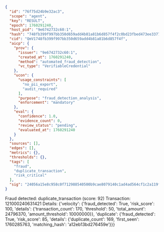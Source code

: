 ```json
{
  "id": "76f75d24b9e32ac3",
  "scope": "agent",
  "key": "RESULT",
  "epoch": 1760291240,
  "host_pid": "9e6742732c60:1",
  "hash": "748fb399f997bb350d659add4b81a81b6d857f4f2c0bd23fbed473ee33779fc2",
  "cid": "QmV1748fb399f997bb350d659add4b81a81b6d857f4f",
  "aicp": {
    "prov": {
      "issuer": "9e6742732c60:1",
      "created_at": 1760291240,
      "method": "automated_fraud_detection",
      "vc_type": "VerifiableCredential"
    },
    "ucon": {
      "usage_constraints": [
        "no_pii_export",
        "audit_required"
      ],
      "purpose": "fraud_detection_analysis",
      "enforcement": "mandatory"
    },
    "eval": {
      "confidence": 1.0,
      "evidence_count": 0,
      "review_status": "pending",
      "evaluated_at": 1760291240
    }
  },
  "sources": [],
  "edges": [],
  "metrics": {},
  "thresholds": {},
  "tags": [
    "fraud",
    "duplicate_transaction",
    "risk_critical"
  ],
  "sig": "24056a15e8c958c0f712988540500b9cae8079140c1ad4ad564cf1c2a119f04f"
}
```

Fraud detected: duplicate_transaction (score: 92)
Transaction: 121000240631421
Details: {'velocity': {'fraud_detected': True, 'risk_score': 100, 'details': {'transaction_count': 170, 'threshold': 50, 'total_amount': 24796370, 'amount_threshold': 10000000}}, 'duplicate': {'fraud_detected': True, 'risk_score': 85, 'details': {'duplicate_count': 169, 'first_seen': 1760285763, 'matching_hash': 'a12eb13bd276459e'}}}
